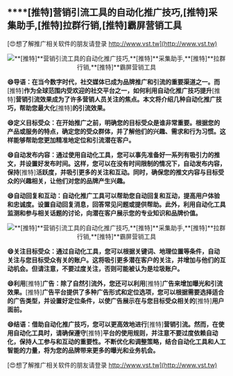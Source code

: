 ## ****[推特]**营销引流工具的自动化推广技巧,**[推特]**采集助手,**[推特]**拉群行销,**[推特]**霸屏营销工具**

[😍想了解推广相关软件的朋友请登录 http://www.vst.tw](http://www.vst.tw)

 <center><img src="https://vst.tw/MP4/tuiguang/png/4.png" alt="**[推特]**营销引流工具的自动化推广技巧,**[推特]**采集助手,**[推特]**拉群行销,**[推特]**霸屏营销工具"></center>

**😄导语：在当今数字时代，社交媒体已成为品牌推广和引流的重要渠道之一。而**[推特]**作为全球范围内受欢迎的社交平台之一，如何利用自动化推广技巧提升**[推特]**营销引流效果成为了许多营销人员关注的焦点。本文将介绍几种自动化推广技巧，帮助您最大化**[推特]**的引流效果。**

**😄定义目标受众：在开始推广之前，明确您的目标受众是谁非常重要。根据您的产品或服务的特点，确定您的受众群体，并了解他们的兴趣、需求和行为习惯。这样能够帮助您更加精准地定位和引流潜在客户。**

**😄自动发布内容：通过使用自动化工具，您可以事先准备好一系列有吸引力的推文，并设置好发布时间。这样，您可以在没有时间限制的情况下，自动发布内容，保持**[推特]**活跃度，并吸引更多的关注和互动。同时，确保您的推文内容与目标受众的兴趣相关，让他们对您的品牌产生兴趣。**

**😄自动回复和互动：自动化推广工具可以帮助您自动回复和互动，提高用户体验和忠诚度。设置自动回复消息，回答常见问题或提供帮助。此外，利用自动化工具监测和参与相关话题的讨论，向潜在客户展示您的专业知识和品牌价值。**

 <center><img src="https://vst.tw/MP4/tuiguang/png/7.png" alt="**[推特]**营销引流工具的自动化推广技巧,**[推特]**采集助手,**[推特]**拉群行销,**[推特]**霸屏营销工具"></center>

**😄关注目标受众：通过自动化工具，您可以根据关键词、地理位置等条件，自动关注与您目标受众有关的账户。这将吸引更多潜在客户的关注，并增加与他们的互动机会。但请注意，不要过度关注，否则可能被认为是垃圾账户。**

**😄利用**[推特]**广告：除了自然引流外，您还可以利用**[推特]**广告来增加曝光和引流效果。**[推特]**广告平台提供了多种广告形式和定位选项，您可以根据需要选择适合的广告类型，并设置好定位条件，以使广告展示在与您目标受众相关的**[推特]**用户面前。**

**😄结语：借助自动化推广技巧，您可以更高效地进行**[推特]**营销引流。然而，在使用自动化工具时，请确保遵守**[推特]**平台的使用规则，并注意不要过度依赖自动化，保持人工参与和互动的重要性。不断优化和调整策略，结合自动化工具和人工智能的力量，将为您的品牌带来更多的曝光和业务机会。**

[😍想了解推广相关软件的朋友请登录 http://www.vst.tw](http://www.vst.tw)



